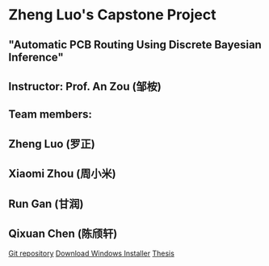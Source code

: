 # Zheng Luo's Capstone Project
## "Automatic PCB Routing Using Discrete Bayesian Inference"
## Instructor: Prof. An Zou (邹桉)
## Team members: 
## Zheng Luo (罗正)
## Xiaomi Zhou (周小米)
## Run Gan (甘润)
## Qixuan Chen (陈颀轩)
[Git repository](https://github.com/LuoZheng2002/bayesian_router_pro_max)
[Download Windows Installer](https://LuoZheng2002.github.io/capstone/installer.msi)
[Thesis](https://LuoZheng2002.github.io/capstone/paper.pdf)
